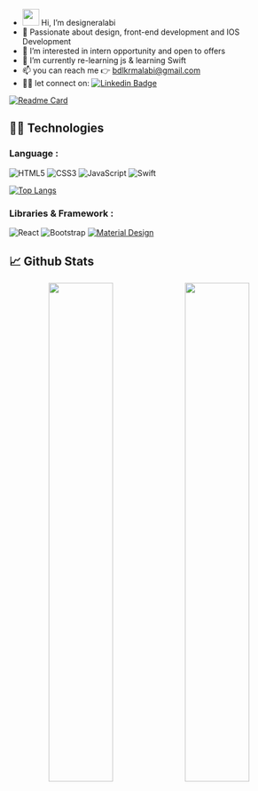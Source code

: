 - <img src="https://raw.githubusercontent.com/aemmadi/aemmadi/master/wave.gif" width="30px"> Hi, I’m designeralabi
- 💞️  Passionate about design, front-end development and IOS Development
- 👀  I’m interested in intern opportunity and open to offers
- 🌱  I’m currently re-learning js & learning Swift
- 📫  you can reach me 👉 bdlkrmalabi@gmail.com
- 🤝🏿  let connect on: 
[![Linkedin Badge](https://img.shields.io/badge/-designbyalabi-blue?style=flat-square&logo=Linkedin&logoColor=white&link=https://www.linkedin.com/in/kaiwalyakoparkar/)](https://www.linkedin.com/in/designbyalabi/)

[![Readme Card](https://github-readme-stats.vercel.app/api/pin/?username=designeralabi&repo=github-readme-stats&show_owner=true&theme=onedark)](https://github.com/designeralabi/designeralabi)


## 👨‍💻 Technologies
### Language :
![HTML5](https://img.shields.io/badge/-HTML5-E34F26?style=flat-square&logo=html5&logoColor=white)
![CSS3](https://img.shields.io/badge/CSS3-1572B6?style=flat-square&logo=css3&logoColor=white)
![JavaScript](https://img.shields.io/badge/-JavaScript-black?style=flat-square&logo=javascript)
![Swift](https://img.shields.io/badge/-swift-FF0000?style=flat-square&logo=swift&logoColor=white)

[![Top Langs](https://github-readme-stats.vercel.app/api/top-langs/?username=designeralabi&layout=compact)](https://github.com/designeralabi/github-readme-stats)

### Libraries & Framework :
![React](https://img.shields.io/badge/-React-black?style=flat-square&logo=react)
![Bootstrap](https://img.shields.io/badge/-Bootstrap-563D7C?style=flat-square&logo=bootstrap)
<a href="#"><img alt="Material Design" src="https://img.shields.io/badge/Material%20Design%20-%230081CB.svg?logo=material-design&logoColor=white"></a>

## 📈 Github Stats
<p align="center">
  <img width="48%" src="https://github-readme-stats.vercel.app/api?username=designeralabi&show_icons=true&theme=onedark" />
  <img width="48%" src="https://github-readme-streak-stats.herokuapp.com/?user=designeralabi&theme=onedark" />
</p>

<!---
designeralabi/designeralabi is a ✨ special ✨ repository because its `README.md` (this file) appears on your GitHub profile.
You can click the Preview link to take a look at your changes.
--->
